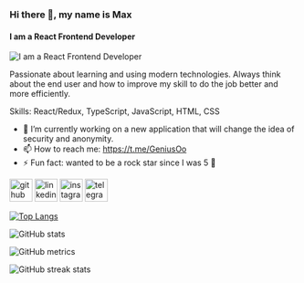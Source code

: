### Hi there 👋, my name is Max
#### I am a React Frontend Developer
![I am a React Frontend Developer](https://hdwpro.com/wp-content/uploads/2017/02/Super-Work-Wallpaper.jpg)

Passionate about learning and using modern technologies. Always think about the end user and how to improve my skill to do the job better and more efficiently.

Skills: React/Redux, TypeScript, JavaScript, HTML, CSS

- 🔭 I’m currently working on a new application that will change the idea of ​​security and anonymity. 
- 📫 How to reach me: https://t.me/GeniusOo 
- ⚡ Fun fact: wanted to be a rock star since I was 5 🎸 


[<img src='https://cdn.jsdelivr.net/npm/simple-icons@3.0.1/icons/github.svg' alt='github' height='40'>](https://github.com/Genimax)  [<img src='https://cdn.jsdelivr.net/npm/simple-icons@3.0.1/icons/linkedin.svg' alt='linkedin' height='40'>](https://www.linkedin.com/in/https://www.linkedin.com/in/max-kolosov-951b0122b//)  [<img src='https://cdn.jsdelivr.net/npm/simple-icons@3.0.1/icons/instagram.svg' alt='instagram' height='40'>](https://www.instagram.com/https://www.instagram.com/imxustle//)  [<img src='https://cdn.jsdelivr.net/npm/simple-icons@3.0.1/icons/telegram.svg' alt='telegram' height='40'>](https://t.me/GeniusOo)  

[![Top Langs](https://github-readme-stats.vercel.app/api/top-langs/?username=Genimax)](https://github.com/anuraghazra/github-readme-stats)

![GitHub stats](https://github-readme-stats.vercel.app/api?username=Genimax&show_icons=true)  

![GitHub metrics](https://metrics.lecoq.io/Genimax)  

![GitHub streak stats](https://streak-stats.demolab.com/?user=Genimax)  

